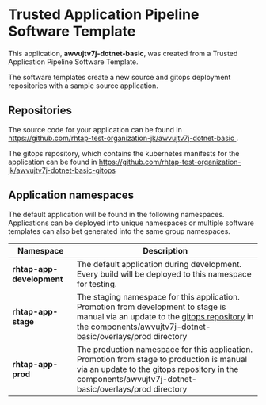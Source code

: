 # Trusted Application Pipeline Software Template

This application, **awvujtv7j-dotnet-basic**, was created from a Trusted Application Pipeline Software Template.

The software templates create a new source and gitops deployment repositories with a sample source application. 

## Repositories

The source code for your application can be found in [https://github.com/rhtap-test-organization-jk/awvujtv7j-dotnet-basic ](https://github.com/rhtap-test-organization-jk/awvujtv7j-dotnet-basic ).
 
The gitops repository, which contains the kubernetes manifests for the application can be found in 
[https://github.com/rhtap-test-organization-jk/awvujtv7j-dotnet-basic-gitops ](https://github.com/rhtap-test-organization-jk/awvujtv7j-dotnet-basic-gitops ) 

## Application namespaces 

The default application will be found in the following namespaces. Applications can be deployed into unique namespaces or multiple software templates can also bet generated into the same group namespaces.  

|  Namespace   |  Description   |  
| -------- | -------- |   
| **rhtap-app-development** | The default application during development. Every build will be deployed to this namespace for testing. | 
| **rhtap-app-stage** | The staging namespace for this application. Promotion from development to stage is manual via an update to the [gitops repository](https://github.com/rhtap-test-organization-jk/awvujtv7j-dotnet-basic-gitops ) in the components/awvujtv7j-dotnet-basic/overlays/prod directory |  
| **rhtap-app-prod** | The production namespace for this application. Promotion from stage to production is manual via an update to the [gitops repository](https://github.com/rhtap-test-organization-jk/awvujtv7j-dotnet-basic-gitops ) in the components/awvujtv7j-dotnet-basic/overlays/prod directory | 